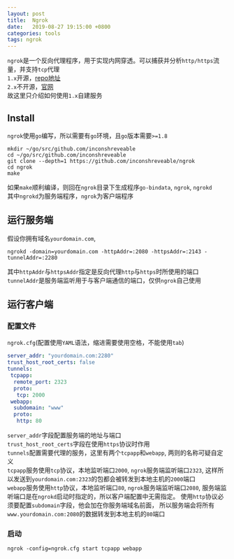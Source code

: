 ```yaml
---
layout: post
title:  Ngrok
date:   2019-08-27 19:15:00 +0800
categories: tools
tags: ngrok
---
```


`ngrok`是一个反向代理程序，用于实现内网穿透。可以捕获并分析`http/https`流量，并支持`tcp`代理  
`1.x`开源，[repo地址](https://github.com/inconshreveable/ngrok)  
`2.x`不开源，[官网](https://ngrok.com/)  
故这里只介绍如何使用`1.x`自建服务

## Install

`ngrok`使用`go`编写，所以需要有`go`环境，且`go`版本需要`>=1.8`

```shell
mkdir ~/go/src/github.com/inconshreveable
cd ~/go/src/github.com/inconshreveable
git clone --depth=1 https://github.com/inconshreveable/ngrok
cd ngrok
make
```

如果`make`顺利编译，则回在`ngrok`目录下生成程序`go-bindata`, `ngrok`, `ngrokd`  
其中`ngrokd`为服务端程序，`ngrok`为客户端程序

## 运行服务端

假设你拥有域名`yourdomain.com`,

```shell
ngrokd -domain=yourdomain.com -httpAddr=:2080 -httpsAddr=:2143 -tunnelAddr=:2280
```

其中`httpAddr`与`httpsAddr`指定是反向代理`http`与`https`时所使用的端口  
`tunnelAddr`是服务端监听用于与客户端通信的端口，仅供`ngrok`自己使用

## 运行客户端

### 配置文件

`ngrok.cfg`(配置使用`YAML`语法，缩进需要使用空格，不能使用`tab`)

```yaml
server_addr: "yourdomain.com:2280"
trust_host_root_certs: false
tunnels:
 tcpapp:
  remote_port: 2323
  proto:
   tcp: 2000
 webapp:
  subdomain: "www"
  proto:
   http: 80
```

`server_addr`字段配置服务端的地址与端口  
`trust_host_root_certs`字段在使用`https`协议时作用  
`tunnels`配置需要代理的服务，这里有两个`tcpapp`和`webapp`, 两则的名称可疑自定义  
`tcpapp`服务使用`tcp`协议，本地监听端口`2000`, `ngrok`服务端监听端口`2323`, 
这样所以发送到`yourdomain.com:2323`的包都会被转发到本地主机的`2000`端口  
`webapp`服务使用`http`协议，本地监听端口`80`, `ngrok`服务端监听端口`2080`, 
服务端监听端口是在`ngrokd`启动时指定的，所以客户端配置中无需指定。 
使用`http`协议必须要配置`subdomain`字段，他会加在你服务端域名前面，
所以服务端会将所有`www.yourdomain.com:2080`的数据转发到本地主机的`80`端口

### 启动

```shell
ngrok -config=ngrok.cfg start tcpapp webapp
```
